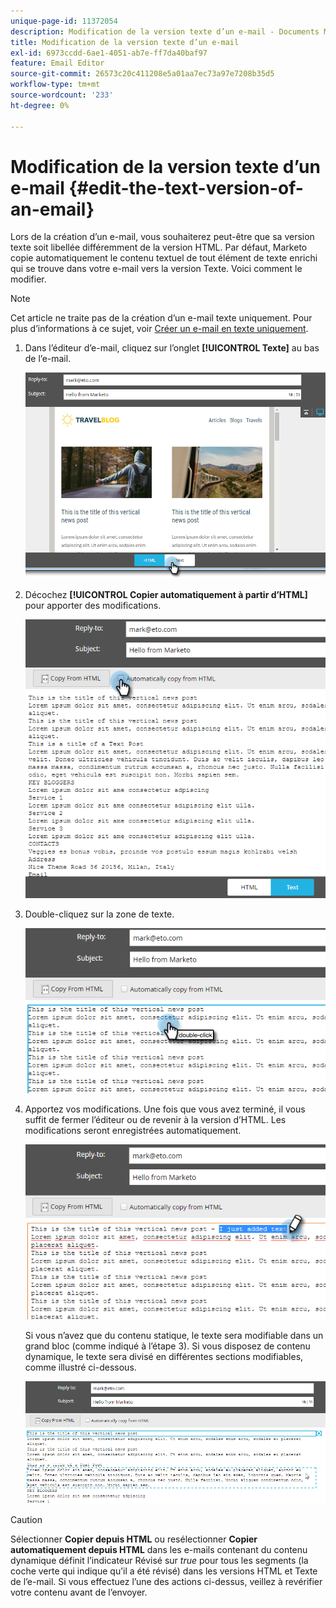 ```yaml
---
unique-page-id: 11372054
description: Modification de la version texte d’un e-mail - Documents Marketo - Documentation du produit
title: Modification de la version texte d’un e-mail
exl-id: 6973ccdd-6ae1-4051-ab7e-ff7da40baf97
feature: Email Editor
source-git-commit: 26573c20c411208e5a01aa7ec73a97e7208b35d5
workflow-type: tm+mt
source-wordcount: '233'
ht-degree: 0%

---
```


# Modification de la version texte d’un e-mail {#edit-the-text-version-of-an-email}

Lors de la création d’un e-mail, vous souhaiterez peut-être que sa version texte soit libellée différemment de la version HTML. Par défaut, Marketo copie automatiquement le contenu textuel de tout élément de texte enrichi qui se trouve dans votre e-mail vers la version Texte. Voici comment le modifier.

>[!NOTE]
>
>Cet article ne traite pas de la création d’un e-mail texte uniquement. Pour plus d’informations à ce sujet, voir [Créer un e-mail en texte uniquement](/help/marketo/product-docs/email-marketing/general/creating-an-email/create-a-text-only-email.md).

1. Dans l’éditeur d’e-mail, cliquez sur l’onglet **[!UICONTROL Texte]** au bas de l’e-mail.

   ![](assets/one-5.png)

1. Décochez **[!UICONTROL Copier automatiquement à partir d’HTML]** pour apporter des modifications.

   ![](assets/two-5.png)

1. Double-cliquez sur la zone de texte.

   ![](assets/three-4.png)

1. Apportez vos modifications. Une fois que vous avez terminé, il vous suffit de fermer l’éditeur ou de revenir à la version d’HTML. Les modifications seront enregistrées automatiquement.

   ![](assets/four-4.png)

   Si vous n’avez que du contenu statique, le texte sera modifiable dans un grand bloc (comme indiqué à l’étape 3). Si vous disposez de contenu dynamique, le texte sera divisé en différentes sections modifiables, comme illustré ci-dessous.

   ![](assets/five-3.png)

>[!CAUTION]
>
>Sélectionner **Copier depuis HTML** ou resélectionner **Copier automatiquement depuis HTML** dans les e-mails contenant du contenu dynamique définit l’indicateur Révisé sur _true_ pour tous les segments (la coche verte qui indique qu’il a été révisé) dans les versions HTML et Texte de l’e-mail. Si vous effectuez l’une des actions ci-dessus, veillez à revérifier votre contenu avant de l’envoyer.
